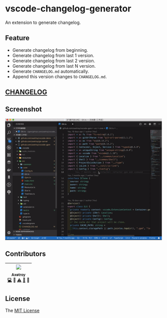 # vscode-changelog-generator

An extension to generate changelog.

## Feature

- Generate changelog from beginning.
- Generate changelog from last 1 version.
- Generate changelog from last 2 version.
- Generate changelog from last N version.
- Generate `CHANGELOG.md` automatically.
- Append this version changes to `CHANGELOG.md`.

## [CHANGELOG](https://github.com/axetroy/vscode-changelog-generator/blob/master/CHANGELOG.md)

## Screenshot

![Screenshot](https://github.com/axetroy/vscode-changelog-generator/raw/master/screenshot.gif)

## Contributors

<!-- ALL-CONTRIBUTORS-LIST:START - Do not remove or modify this section -->

| [<img src="https://avatars1.githubusercontent.com/u/9758711?v=3" width="100px;"/><br /><sub>Axetroy</sub>](http://axetroy.github.io)<br />[💻](https://github.com/axetroy/vscode-changelog-generator/commits?author=axetroy) 🔌 [⚠️](https://github.com/axetroy/vscode-changelog-generator/commits?author=axetroy) [🐛](https://github.com/axetroy/vscode-changelog-generator/issues?q=author%3Aaxetroy) 🎨 |
| :---------------------------------------------------------------------------------------------------------------------------------------------------------------------------------------------------------------------------------------------------------------------------------------------------------------------------------------------------------------------------: |


<!-- ALL-CONTRIBUTORS-LIST:END -->

## License

The [MIT License](https://github.com/axetroy/vscode-changelog-generator/blob/master/LICENSE)
